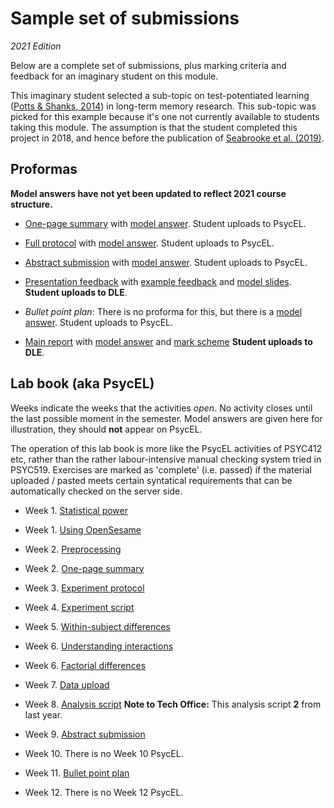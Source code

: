 # Sample set of submissions

_2021 Edition_

Below are a complete set of submissions, plus marking criteria and feedback for an imaginary student on this module. 

This imaginary student selected a sub-topic on test-potentiated learning ([Potts & Shanks, 2014](http://discovery.ucl.ac.uk/1399515/1/RPottsLastRevision.pdf)) in long-term memory research. This sub-topic was picked for this example because it's one not currently available to students taking this module. The assumption is that the student completed this project in 2018, and hence before the publication of [Seabrooke et al. (2019)](https://pearl.plymouth.ac.uk/bitstream/handle/10026.1/14653/tpl-motivation-accepted.pdf?sequence=1).

## Proformas

**Model answers have not yet been updated to reflect 2021 course structure.**

- [One-page summary](eg-student/onepagesummary.odt) with [model answer](eg-student/onepagesummary-example.odt). Student uploads to PsycEL.

- [Full protocol](eg-student/protocol.odt) with [model answer](eg-student/protocol-example.odt). Student uploads to PsycEL.

- [Abstract submission](eg-student/conference-abstract.odt) with [model answer](eg-student/conference-abstract-eg.odt). Student uploads to PsycEL.

- [Presentation feedback](eg-student/pres-feedback.html) with [example feedback](eg-student/pres-feedback-eg.html) and [model slides](eg-student/presentation-eg.pdf). **Student uploads to DLE**. 

- _Bullet point plan_: There is no proforma for this, but there is a [model answer](eg-student/eg-bullet.html). Student uploads to PsycEL.

- [Main report](eg-student/report-proforma.odt) with [model answer](eg-student/report-eg.odt) and [mark scheme](eg-student/report-mark-scheme.html) **Student uploads to DLE**.



## Lab book (aka PsycEL)

Weeks indicate the weeks that the activities _open_. No activity closes until the last possible moment in the semester. Model answers are given here for illustration, they should **not** appear on PsycEL. 

The operation of this lab book is more like the PsycEL activities of PSYC412 etc, rather than the rather labour-intensive manual checking system tried in PSYC519. Exercises are marked as 'complete' (i.e. passed) if the material uploaded / pasted meets certain syntatical requirements that can be automatically checked on the server side.

- Week 1. [Statistical power](eg-student/power.md)

- Week 1. [Using OpenSesame](eg-student/openses.md)

- Week 2. [Preprocessing](eg-student/preproc.md)

- Week 2. [One-page summary](eg-student/onepage.md)

- Week 3. [Experiment protocol](eg-student/protocol.md)

- Week 4. [Experiment script](eg-student/expscript.md)

- Week 5. [Within-subject differences](eg-student/anova1.md)

- Week 6. [Understanding interactions](eg-student/interactions.md)

- Week 6. [Factorial differences](eg-student/factorial.md)

- Week 7. [Data upload](eg-student/data1.md)

- Week 8. [Analysis script](eg-student/script2.md) **Note to Tech Office:** This analysis script **2** from last year.

- Week 9. [Abstract submission](eg-student/conference.md)

- Week 10. There is no Week 10 PsycEL.

- Week 11. [Bullet point plan](eg-student/bullet.md)

- Week 12. There is no Week 12 PsycEL.




